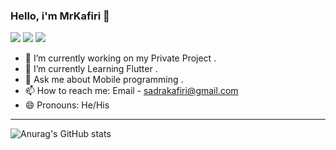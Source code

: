 ### Hello, i'm MrKafiri 👋

<img src="https://img.shields.io/badge/Java-ED8B00?style=for-the-badge&logo=java&logoColor=white" />  <img src="https://img.shields.io/badge/Kotlin-0095D5?&style=for-the-badge&logo=kotlin&logoColor=white" />  <img src="https://img.shields.io/badge/Flutter-02569B?style=for-the-badge&logo=flutter&logoColor=white" />  

- 🔭 I’m currently working on my Private Project .
- 🌱 I’m currently Learning Flutter .
- 💬 Ask me about Mobile programming .
- 📫 How to reach me: Email - sadrakafiri@gmail.com 
- 😄 Pronouns: He/His

------------

![Anurag's GitHub stats](https://github-readme-stats.vercel.app/api?username=SadraKafiri&show_icons=true&theme=dark) 
